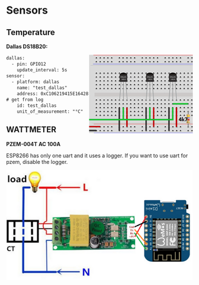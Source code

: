 # Sensors

## Temperature

**Dallas DS18B20:**

<img align="right" src="https://github.com/peca2345/ESPHome-code-examples/blob/main/images/sensors/dallas.png?raw=true">

```
dallas: 
  - pin: GPIO12
    update_interval: 5s
sensor:    
  - platform: dallas 
    name: "test_dallas"
    address: 0xC106219415E16428 # get from log
    id: test_dallas
    unit_of_measurement: "°C" 
```


## WATTMETER

**PZEM-004T AC 100A**

ESP8266 has only one uart and it uses a logger.
If you want to use uart for pzem, disable the logger.

<img align="right" src="https://github.com/peca2345/ESPHome-code-examples/blob/main/images/sensors/pzem-004t-100A.png?raw=true">

```
logger:
  level: NONE
  hardware_uart: UART1

uart: # 
  rx_pin: GPIO3
  tx_pin: GPIO1
  baud_rate: 9600
  
sensor:
  - platform: pzemac # PZEM-004T uart
    update_interval: 10s
    current:
      name: "test_current"
    voltage:
      name: "test_voltage"
    energy:
      name: "test_energy"
    power:
      name: "test_power"
     # id: pzem_energy
    frequency:
      name: "test_frequency"
    power_factor:
      name: "test_power_factor"
  
```
